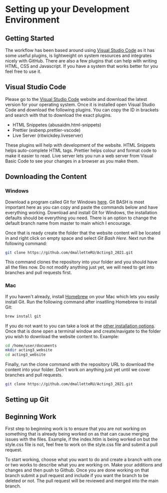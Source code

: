 # Setting up your Development Environment

## Getting Started

The workflow has been based around using [Visual Studio Code](https://code.visualstudio.com/) as it has some useful plugins, is lightweight on system resources and integrates nicely with GitHub. There are also a few plugins that can help with writing HTML, CSS and Javascript. If you have a system that works better for you feel free to use it.

## Visual Studio Code

Please go to the [Visual Studio Code](https://code.visualstudio.com/) website and download the latest version for your operating system. Once it is installed open Visual Studio Code and download the following plugins. You can copy the ID in brackets and search with that to download the exact plugins.

* HTML Snippetes (abusaidm.html-snippets)
* Prettier (esbenp.prettier-vscode)
* Live Server (ritwickdey.liveserver)

These plugins will help with development of the website. HTML Snippets helps auto-complete HTML tags. Prettier helps colour and format code to make it easier to read. Live server lets you run a web server from Visual Basic Code to see your changes in a browser as you make them.

## Downloading the Content

### Windows

Download a program called Git for Windows [here](https://gitforwindows.org/). Git BASH is most important here as you can copy and paste the commands below and have everything working. Download and install Git for Windows, the installation defaults should be everything you need. There is an option to change the default branch name from master to main which I encourage.

Once that is ready create the folder that the website content will be located in and right click on empty space and select *Git Bash Here*. Next run the following command:

``` bash
git clone https://github.com/dmalletteRU/Acting3_2021.git
```

This command clones the repository into your folder and you should have all the files now. Do not modify anything just yet, we will need to get into branches and pull requests first.

### Mac

If you haven't already, install [Homebrew](https://brew.sh/) on your Mac which lets you easily install Git. Run the following command after insatlling Homebrew to install Git:

``` bash
brew install git
```

If you do not want to you can take a look at the [other installation options](https://git-scm.com/download/mac). Once that is done open a terminal window and create/navigate to the folder you wish to download the website content to. Example:

``` bash
cd /home/user/documents
mkdir acting3_website
cd acting3_website
```

Finally, run the clone command with the repository URL to download the content into your folder. Don't work on anything just yet until we cover branches and pull requests. 

``` bash
git clone https://github.com/dmalletteRU/Acting3_2021.git
```

## Setting up Git



## Beginning Work

First step to beginning work is to ensure that you are not working on something that is already being worked on as that can cause merging issues with the files. Example, if the index.htlm is being worked on but the style.css file is not, feel free to work on the style.css file and submit a pull request.

To start working, choose what you want to do and create a branch with one or two works to describe what you are working on. Make your additions and changes and then push to Github. Once you are done working on that branch submit a pull request and include if you want the branch to be deleted or not. The pull request will be reviewed and merged into the main branch.